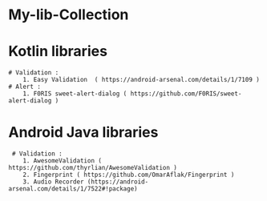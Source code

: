 # My-lib-Collection

# Kotlin libraries
    # Validation :
        1. Easy Validation  ( https://android-arsenal.com/details/1/7109 )
    # Alert :
        1. F0RIS sweet-alert-dialog ( https://github.com/F0RIS/sweet-alert-dialog )
        

# Android Java libraries
     # Validation :
        1. AwesomeValidation ( https://github.com/thyrlian/AwesomeValidation )
        2. Fingerprint ( https://github.com/OmarAflak/Fingerprint )
        3. Audio Recorder (https://android-arsenal.com/details/1/7522#!package)
        
